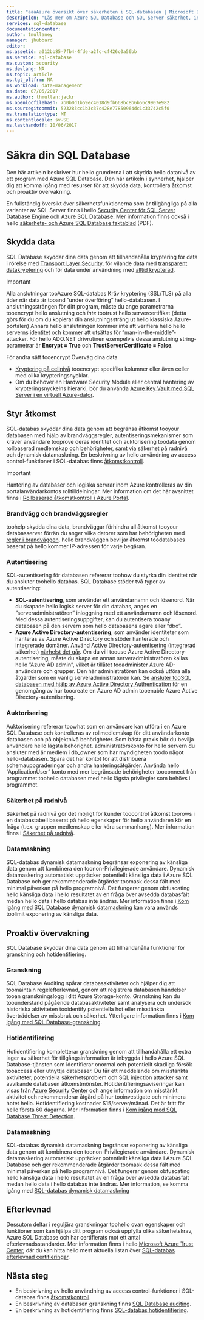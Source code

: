 ```yaml
---
title: "aaaAzure översikt över säkerheten i SQL-databasen | Microsoft Docs"
description: "Läs mer om Azure SQL Database och SQL Server-säkerhet, inklusive hello skillnaderna mellan hello moln och SQL Server lokalt när det gäller tooauthentication, auktorisering, anslutningssäkerhet, kryptering och kompatibilitet."
services: sql-database
documentationcenter: 
author: tmullaney
manager: jhubbard
editor: 
ms.assetid: a012bb85-7fb4-4fde-a2fc-cf426c0a56bb
ms.service: sql-database
ms.custom: security
ms.devlang: NA
ms.topic: article
ms.tgt_pltfrm: NA
ms.workload: data-management
ms.date: 07/05/2017
ms.author: thmullan;jackr
ms.openlocfilehash: 7b0b0d1b59ec4018d9fb668bc8b6b56c9907e982
ms.sourcegitcommit: 523283cc1b3c37c428e77850964dc1c33742c5f0
ms.translationtype: MT
ms.contentlocale: sv-SE
ms.lasthandoff: 10/06/2017
---
```

# <a name="securing-your-sql-database"></a>Säkra din SQL Database

Den här artikeln beskriver hur hello grunderna i att skydda hello datanivå av ett program med Azure SQL Database. Den här artikeln i synnerhet, hjälper dig att komma igång med resurser för att skydda data, kontrollera åtkomst och proaktiv övervakning. 

En fullständig översikt över säkerhetsfunktionerna som är tillgängliga på alla varianter av SQL Server finns i hello [Security Center för SQL Server Database Engine och Azure SQL Database](https://msdn.microsoft.com/library/bb510589). Mer information finns också i hello [säkerhets- och Azure SQL Database faktablad](https://download.microsoft.com/download/A/C/3/AC305059-2B3F-4B08-9952-34CDCA8115A9/Security_and_Azure_SQL_Database_White_paper.pdf) (PDF).

## <a name="protect-data"></a>Skydda data
SQL Database skyddar dina data genom att tillhandahålla kryptering för data i rörelse med [Transport Layer Security](https://support.microsoft.com/kb/3135244), för vilande data med [transparent datakryptering](http://go.microsoft.com/fwlink/?LinkId=526242) och för data under användning med [alltid krypterad](https://msdn.microsoft.com/library/mt163865.aspx). 

> [!IMPORTANT]
>Alla anslutningar tooAzure SQL-databas Kräv kryptering (SSL/TLS) på alla tider när data är tooand ”under överföring” hello-databasen. I anslutningssträngen för ditt program, måste du ange parametrarna tooencrypt hello anslutning och *inte* tootrust hello servercertifikat (detta görs för du om du kopierar din anslutningssträng ut hello klassiska Azure-portalen) Annars hello anslutningen kommer inte att verifiera hello hello serverns identitet och kommer att utsättas för ”man-in-the-middle”-attacker. För hello ADO.NET drivrutinen exempelvis dessa anslutning string-parametrar är **Encrypt = True** och **TrustServerCertificate = False**. 

För andra sätt tooencrypt Överväg dina data

* [Kryptering på cellnivå](https://msdn.microsoft.com/library/ms179331.aspx) tooencrypt specifika kolumner eller även celler med olika krypteringsnycklar.
* Om du behöver en Hardware Security Module eller central hantering av krypteringsnyckelns hierarki, bör du använda [Azure Key Vault med SQL Server i en virtuell Azure-dator](http://blogs.technet.com/b/kv/archive/2015/01/12/using-the-key-vault-for-sql-server-encryption.aspx).

## <a name="control-access"></a>Styr åtkomst
SQL-databas skyddar dina data genom att begränsa åtkomst tooyour databasen med hjälp av brandväggsregler, autentiseringsmekanismer som kräver användare tooprove deras identitet och auktorisering toodata genom rollbaserad medlemskap och behörigheter, samt via säkerhet på radnivå och dynamisk datamaskning. En beskrivning av hello användning av access control-funktioner i SQL-databas finns [åtkomstkontroll](sql-database-control-access.md).

> [!IMPORTANT]
> Hantering av databaser och logiska servrar inom Azure kontrolleras av din portalanvändarkontos rolltilldelningar. Mer information om det här avsnittet finns i [Rollbaserad åtkomstkontroll i Azure Portal](../active-directory/role-based-access-control-what-is.md).
>

### <a name="firewall-and-firewall-rules"></a>Brandvägg och brandväggsregler
toohelp skydda dina data, brandväggar förhindra all åtkomst tooyour databasserver förrän du anger vilka datorer som har behörigheten med [regler i brandväggen](sql-database-firewall-configure.md). hello brandväggen beviljar åtkomst toodatabases baserat på hello kommer IP-adressen för varje begäran.

### <a name="authentication"></a>Autentisering
SQL-autentisering för databasen refererar toohow du styrka din identitet när du ansluter toohello databas. SQL Database stöder två typer av autentisering:

* **SQL-autentisering**, som använder ett användarnamn och lösenord. När du skapade hello logisk server för din databas, anges en ”serveradministratören” inloggning med ett användarnamn och lösenord. Med dessa autentiseringsuppgifter, kan du autentisera tooany databasen på den servern som hello databasens ägare eller ”dbo”. 
* **Azure Active Directory-autentisering**, som använder identiteter som hanteras av Azure Active Directory och stöder hanterade och integrerade domäner. Använd Active Directory-autentisering (integrerad säkerhet) [närhelst det går](https://msdn.microsoft.com/library/ms144284.aspx). Om du vill toouse Azure Active Directory-autentisering, måste du skapa en annan serveradministratören kallas hello ”Azure AD admin”, vilket är tillåtet tooadminister Azure AD-användare och grupper. Den här administratören kan också utföra alla åtgärder som en vanlig serveradministratören kan. Se [ansluter tooSQL databasen med hjälp av Azure Active Directory Authentication](sql-database-aad-authentication.md) för en genomgång av hur toocreate en Azure AD admin tooenable Azure Active Directory-autentisering.

### <a name="authorization"></a>Auktorisering
Auktorisering refererar toowhat som en användare kan utföra i en Azure SQL Database och kontrolleras av rollmedlemskap för ditt användarkonto databasen och på objektnivå behörigheter. Som bästa praxis bör du bevilja användare hello lägsta behörighet. administratörskonto för hello servern du ansluter med är medlem i db_owner som har myndigheten toodo något hello-databasen. Spara det här kontot för att distribuera schemauppgraderingar och andra hanteringsåtgärder. Använda hello ”ApplicationUser” konto med mer begränsade behörigheter tooconnect från programmet toohello databasen med hello lägsta privilegier som behövs i programmet.

### <a name="row-level-security"></a>Säkerhet på radnivå
Säkerhet på radnivå gör det möjligt för kunder toocontrol åtkomst toorows i en databastabell baserat på hello egenskaper för hello användaren kör en fråga (t.ex. gruppen medlemskap eller köra sammanhang). Mer information finns i [Säkerhet på radnivå](https://msdn.microsoft.com/library/dn765131).

### <a name="data-masking"></a>Datamaskning 
SQL-databas dynamisk datamaskning begränsar exponering av känsliga data genom att kombinera den toonon-Privilegierade användare. Dynamisk datamaskering automatiskt upptäcker potentiellt känsliga data i Azure SQL Database och ger rekommenderade åtgärder toomask dessa fält med minimal påverkan på hello programnivå. Det fungerar genom obfuscating hello känsliga data i hello resultatet av en fråga över avsedda databasfält medan hello data i hello databas inte ändras. Mer information finns i [Kom igång med SQL Database dynamisk datamaskning](sql-database-dynamic-data-masking-get-started.md) kan vara används toolimit exponering av känsliga data.

## <a name="proactive-monitoring"></a>Proaktiv övervakning
SQL Database skyddar dina data genom att tillhandahålla funktioner för granskning och hotidentifiering. 

### <a name="auditing"></a>Granskning
SQL Database Auditing spårar databasaktiviteter och hjälper dig att toomaintain regelefterlevnad, genom att registrera databasen händelser tooan granskningslogg i ditt Azure Storage-konto. Granskning kan du toounderstand pågående databasaktiviteter samt analysera och undersök historiska aktiviteten tooidentify potentiella hot eller misstänkta överträdelser av missbruk och säkerhet. Ytterligare information finns i [Kom igång med SQL Database-granskning](sql-database-auditing.md).  

### <a name="threat-detection"></a>Hotidentifiering
Hotidentifiering kompletterar granskning genom att tillhandahålla ett extra lager av säkerhet för tillgångsinformation är inbyggda i hello Azure SQL Database-tjänsten som identifierar onormal och potentiellt skadliga försök tooaccess eller utnyttja databaser. Du får ett meddelande om misstänkta aktiviteter, potentiella säkerhetsproblem och SQL injection attacker samt avvikande databasen åtkomstmönster. Hotidentifieringsaviseringar kan visas från [Azure Security Center](https://azure.microsoft.com/services/security-center/) och ange information om misstänkt aktivitet och rekommenderar åtgärd på hur tooinvestigate och minimera hotet hello. Hotidentifiering kostnader $15/server/månad. Det är fritt för hello första 60 dagarna. Mer information finns i [Kom igång med SQL Database Threat Detection](sql-database-threat-detection.md).
 
### <a name="data-masking"></a>Datamaskning 
SQL-databas dynamisk datamaskning begränsar exponering av känsliga data genom att kombinera den toonon-Privilegierade användare. Dynamisk datamaskering automatiskt upptäcker potentiellt känsliga data i Azure SQL Database och ger rekommenderade åtgärder toomask dessa fält med minimal påverkan på hello programnivå. Det fungerar genom obfuscating hello känsliga data i hello resultatet av en fråga över avsedda databasfält medan hello data i hello databas inte ändras. Mer information, se komma igång med [SQL-databas dynamisk datamaskning](sql-database-dynamic-data-masking-get-started.md)
 
## <a name="compliance"></a>Efterlevnad
Dessutom deltar i reguljära granskningar toohello ovan egenskaper och funktioner som kan hjälpa ditt program också uppfylla olika säkerhetskrav, Azure SQL Database och har certifierats mot ett antal efterlevnadsstandarder. Mer information finns i hello [Microsoft Azure Trust Center](https://azure.microsoft.com/support/trust-center/), där du kan hitta hello mest aktuella listan över [SQL-databas efterlevnad certifieringar](https://azure.microsoft.com/support/trust-center/services/).

## <a name="next-steps"></a>Nästa steg

- En beskrivning av hello användning av access control-funktioner i SQL-databas finns [åtkomstkontroll](sql-database-control-access.md).
- En beskrivning av databasen granskning finns [SQL Database auditing](sql-database-auditing.md).
- En beskrivning av hotidentifiering finns [SQL-databas hotidentifiering](sql-database-threat-detection.md).
